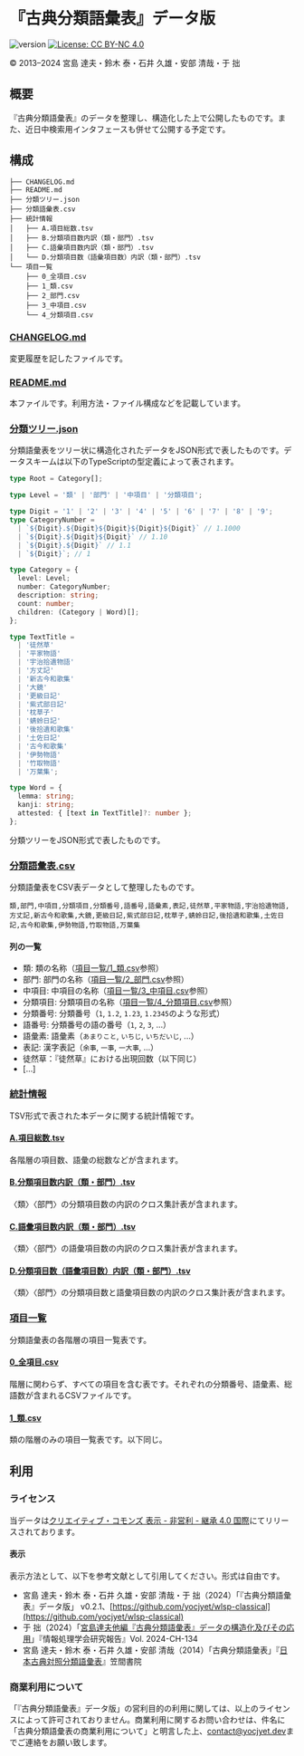 # 『古典分類語彙表』データ版
 ![version](https://img.shields.io/badge/version-0.2.1-blue)
 [![License: CC BY-NC 4.0](https://img.shields.io/badge/License-CC_BY--NC_4.0-lightgrey.svg)](https://creativecommons.org/licenses/by-nc/4.0/)

© 2013–2024 宮島 達夫・鈴木 泰・石井 久雄・安部 清哉・于 拙

## 概要

『古典分類語彙表』のデータを整理し、構造化した上で公開したものです。また、近日中検索用インタフェースも併せて公開する予定です。

## 構成

```
├── CHANGELOG.md
├── README.md
├── 分類ツリー.json
├── 分類語彙表.csv
├── 統計情報
│   ├── A.項目総数.tsv
│   ├── B.分類項目数内訳（類・部門）.tsv
│   ├── C.語彙項目数内訳（類・部門）.tsv
│   └── D.分類項目数（語彙項目数）内訳（類・部門）.tsv
└── 項目一覧
    ├── 0_全項目.csv
    ├── 1_類.csv
    ├── 2_部門.csv
    ├── 3_中項目.csv
    └── 4_分類項目.csv
```

### [CHANGELOG.md](./CHANGELOG.md)

変更履歴を記したファイルです。

### [README.md](./README.md)

本ファイルです。利用方法・ファイル構成などを記載しています。

### [分類ツリー.json](./分類ツリー.json)

分類語彙表をツリー状に構造化されたデータをJSON形式で表したものです。データスキームは以下のTypeScriptの型定義によって表されます。

```typescript
type Root = Category[];

type Level = '類' | '部門' | '中項目' | '分類項目';

type Digit = '1' | '2' | '3' | '4' | '5' | '6' | '7' | '8' | '9';
type CategoryNumber =
  | `${Digit}.${Digit}${Digit}${Digit}${Digit}` // 1.1000
  | `${Digit}.${Digit}${Digit}` // 1.10
  | `${Digit}.${Digit}` // 1.1
  | `${Digit}`; // 1

type Category = {
  level: Level;
  number: CategoryNumber;
  description: string;
  count: number;
  children: (Category | Word)[];
};

type TextTitle =
  | '徒然草'
  | '平家物語'
  | '宇治拾遺物語'
  | '方丈記'
  | '新古今和歌集'
  | '大鏡'
  | '更級日記'
  | '紫式部日記'
  | '枕草子'
  | '蜻蛉日記'
  | '後拾遺和歌集'
  | '土佐日記'
  | '古今和歌集'
  | '伊勢物語'
  | '竹取物語'
  | '万葉集';

type Word = {
  lemma: string;
  kanji: string;
  attested: { [text in TextTitle]?: number };
};

```

分類ツリーをJSON形式で表したものです。

### [分類語彙表.csv](./分類語彙表.csv)

分類語彙表をCSV表データとして整理したものです。

```csv
類,部門,中項目,分類項目,分類番号,語番号,語彙素,表記,徒然草,平家物語,宇治拾遺物語,方丈記,新古今和歌集,大鏡,更級日記,紫式部日記,枕草子,蜻蛉日記,後拾遺和歌集,土佐日記,古今和歌集,伊勢物語,竹取物語,万葉集
```

#### 列の一覧
- 類: 類の名称（[項目一覧/1_類.csv](./項目一覧/1_類.csv)参照）
- 部門: 部門の名称（[項目一覧/2_部門.csv](./項目一覧/2_部門.csv)参照）
- 中項目: 中項目の名称（[項目一覧/3_中項目.csv](./項目一覧/3_中項目.csv)参照）
- 分類項目: 分類項目の名称（[項目一覧/4_分類項目.csv](./項目一覧/4_分類項目.csv)参照）
- 分類番号: 分類番号（`1`, `1.2`, `1.23`, `1.2345`のような形式）
- 語番号: 分類番号の語の番号（`1`, `2`, `3`, ...）
- 語彙素: 語彙素（`あまりこと`, `いちじ`, `いちだいじ`, ...）
- 表記: 漢字表記（`余事`, `一事`, `一大事`, ...）
- 徒然草：『徒然草』における出現回数（以下同じ）
- […]

### [統計情報](./統計情報)

TSV形式で表された本データに関する統計情報です。

#### [A.項目総数.tsv](./統計情報/A.項目総数.tsv)

各階層の項目数、語彙の総数などが含まれます。

#### [B.分類項目数内訳（類・部門）.tsv](./統計情報/B.分類項目数内訳（類・部門）.tsv)

〈類〉〈部門〉の分類項目数の内訳のクロス集計表が含まれます。

#### [C.語彙項目数内訳（類・部門）.tsv](./統計情報/C.語彙項目数内訳（類・部門）.tsv)

〈類〉〈部門〉の語彙項目数の内訳のクロス集計表が含まれます。

#### [D.分類項目数（語彙項目数）内訳（類・部門）.tsv](./統計情報/D.分類項目数（語彙項目数）内訳（類・部門）.tsv)

〈類〉〈部門〉の分類項目数と語彙項目数の内訳のクロス集計表が含まれます。

### [項目一覧](./項目一覧)

分類語彙表の各階層の項目一覧表です。

#### [0_全項目.csv](./項目一覧/0_全項目.csv)

階層に関わらず、すべての項目を含む表です。それぞれの分類番号、語彙素、総語数が含まれるCSVファイルです。

#### [1_類.csv](./項目一覧/1_類.csv)

類の階層のみの項目一覧表です。以下同じ。

## 利用

### ライセンス

当データは[クリエイティブ・コモンズ 表示 - 非営利 - 継承 4.0 国際][cc-by-nc-sa]にてリリースされております。

[cc-by-nc-sa]: https://creativecommons.org/licenses/by-nc/4.0/
[cc-by-nc-sa-image]: https://licensebuttons.net/l/by-nc-sa/4.0/88x31.png

#### 表示

表示方法として、以下を参考文献として引用してください。形式は自由です。

* 宮島 達夫・鈴木 泰・石井 久雄・安部 清哉・于 拙（2024）「『古典分類語彙表』データ版」 v0.2.1、[https://github.com/yocjyet/wlsp-classical](https://github.com/yocjyet/wlsp-classical)
* 于 拙（2024）「[宮島達夫他編『古典分類語彙表』データの構造化及びその応用](http://id.nii.ac.jp/1001/00232251/)」『情報処理学会研究報告』Vol. 2024-CH-134
* 宮島 達夫・鈴木 泰・石井 久雄・安部 清哉（2014）「古典分類語彙表」『[日本古典対照分類語彙表](https://shop.kasamashoin.jp/bd/isbn/9784305707000/)』笠間書院

### 商業利用について
「『古典分類語彙表』データ版」の営利目的の利用に関しては、以上のライセンスによって許可されておりません。商業利用に関するお問い合わせは、件名に「古典分類語彙表の商業利用について」と明言した上、[contact@yocjyet.dev](mailto:contact@yocjyet.dev)までご連絡をお願い致します。
